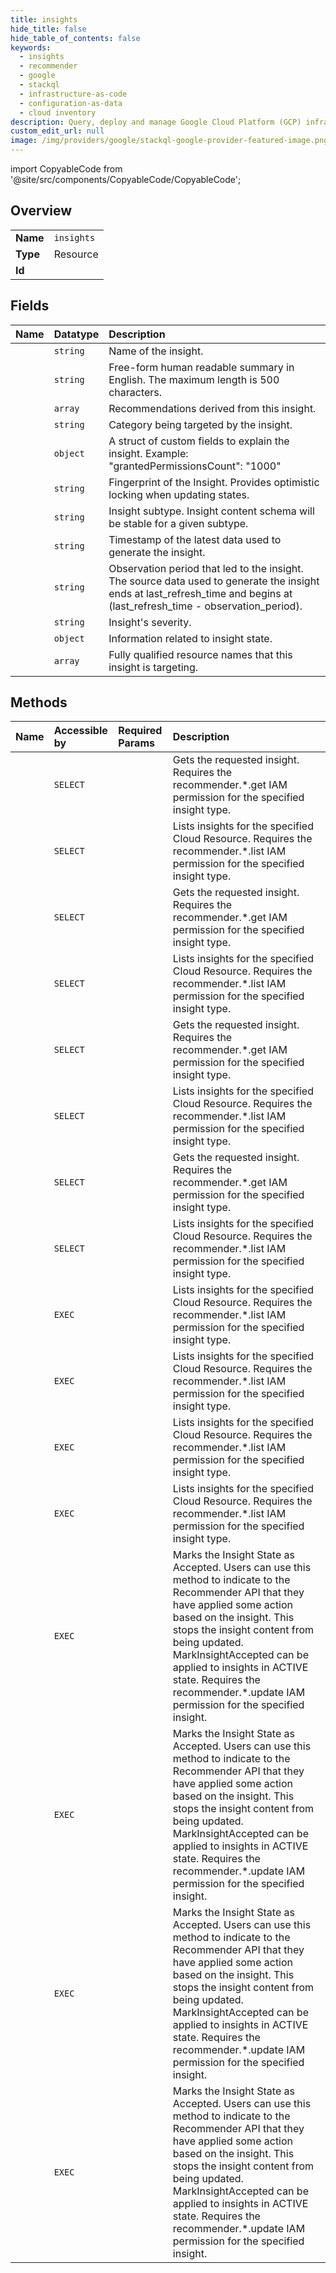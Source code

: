 ```yaml
---
title: insights
hide_title: false
hide_table_of_contents: false
keywords:
  - insights
  - recommender
  - google    
  - stackql
  - infrastructure-as-code
  - configuration-as-data
  - cloud inventory
description: Query, deploy and manage Google Cloud Platform (GCP) infrastructure and resources using SQL
custom_edit_url: null
image: /img/providers/google/stackql-google-provider-featured-image.png
---
```


import CopyableCode from '@site/src/components/CopyableCode/CopyableCode';




## Overview
<table><tbody>
<tr><td><b>Name</b></td><td><code>insights</code></td></tr>
<tr><td><b>Type</b></td><td>Resource</td></tr>
<tr><td><b>Id</b></td><td><CopyableCode code="google.recommender.insights" /></td></tr>
</tbody></table>

## Fields
| Name | Datatype | Description |
|:-----|:---------|:------------|
| <CopyableCode code="name" /> | `string` | Name of the insight. |
| <CopyableCode code="description" /> | `string` | Free-form human readable summary in English. The maximum length is 500 characters. |
| <CopyableCode code="associatedRecommendations" /> | `array` | Recommendations derived from this insight. |
| <CopyableCode code="category" /> | `string` | Category being targeted by the insight. |
| <CopyableCode code="content" /> | `object` | A struct of custom fields to explain the insight. Example: "grantedPermissionsCount": "1000" |
| <CopyableCode code="etag" /> | `string` | Fingerprint of the Insight. Provides optimistic locking when updating states. |
| <CopyableCode code="insightSubtype" /> | `string` | Insight subtype. Insight content schema will be stable for a given subtype. |
| <CopyableCode code="lastRefreshTime" /> | `string` | Timestamp of the latest data used to generate the insight. |
| <CopyableCode code="observationPeriod" /> | `string` | Observation period that led to the insight. The source data used to generate the insight ends at last_refresh_time and begins at (last_refresh_time - observation_period). |
| <CopyableCode code="severity" /> | `string` | Insight's severity. |
| <CopyableCode code="stateInfo" /> | `object` | Information related to insight state. |
| <CopyableCode code="targetResources" /> | `array` | Fully qualified resource names that this insight is targeting. |
## Methods
| Name | Accessible by | Required Params | Description |
|:-----|:--------------|:----------------|:------------|
| <CopyableCode code="billing_accounts_locations_insight_types_insights_get" /> | `SELECT` | <CopyableCode code="billingAccountsId, insightTypesId, insightsId, locationsId" /> | Gets the requested insight. Requires the recommender.*.get IAM permission for the specified insight type. |
| <CopyableCode code="billing_accounts_locations_insight_types_insights_list" /> | `SELECT` | <CopyableCode code="billingAccountsId, insightTypesId, locationsId" /> | Lists insights for the specified Cloud Resource. Requires the recommender.*.list IAM permission for the specified insight type. |
| <CopyableCode code="folders_locations_insight_types_insights_get" /> | `SELECT` | <CopyableCode code="foldersId, insightTypesId, insightsId, locationsId" /> | Gets the requested insight. Requires the recommender.*.get IAM permission for the specified insight type. |
| <CopyableCode code="folders_locations_insight_types_insights_list" /> | `SELECT` | <CopyableCode code="foldersId, insightTypesId, locationsId" /> | Lists insights for the specified Cloud Resource. Requires the recommender.*.list IAM permission for the specified insight type. |
| <CopyableCode code="organizations_locations_insight_types_insights_get" /> | `SELECT` | <CopyableCode code="insightTypesId, insightsId, locationsId, organizationsId" /> | Gets the requested insight. Requires the recommender.*.get IAM permission for the specified insight type. |
| <CopyableCode code="organizations_locations_insight_types_insights_list" /> | `SELECT` | <CopyableCode code="insightTypesId, locationsId, organizationsId" /> | Lists insights for the specified Cloud Resource. Requires the recommender.*.list IAM permission for the specified insight type. |
| <CopyableCode code="projects_locations_insight_types_insights_get" /> | `SELECT` | <CopyableCode code="insightTypesId, insightsId, locationsId, projectsId" /> | Gets the requested insight. Requires the recommender.*.get IAM permission for the specified insight type. |
| <CopyableCode code="projects_locations_insight_types_insights_list" /> | `SELECT` | <CopyableCode code="insightTypesId, locationsId, projectsId" /> | Lists insights for the specified Cloud Resource. Requires the recommender.*.list IAM permission for the specified insight type. |
| <CopyableCode code="_billing_accounts_locations_insight_types_insights_list" /> | `EXEC` | <CopyableCode code="billingAccountsId, insightTypesId, locationsId" /> | Lists insights for the specified Cloud Resource. Requires the recommender.*.list IAM permission for the specified insight type. |
| <CopyableCode code="_folders_locations_insight_types_insights_list" /> | `EXEC` | <CopyableCode code="foldersId, insightTypesId, locationsId" /> | Lists insights for the specified Cloud Resource. Requires the recommender.*.list IAM permission for the specified insight type. |
| <CopyableCode code="_organizations_locations_insight_types_insights_list" /> | `EXEC` | <CopyableCode code="insightTypesId, locationsId, organizationsId" /> | Lists insights for the specified Cloud Resource. Requires the recommender.*.list IAM permission for the specified insight type. |
| <CopyableCode code="_projects_locations_insight_types_insights_list" /> | `EXEC` | <CopyableCode code="insightTypesId, locationsId, projectsId" /> | Lists insights for the specified Cloud Resource. Requires the recommender.*.list IAM permission for the specified insight type. |
| <CopyableCode code="billing_accounts_locations_insight_types_insights_mark_accepted" /> | `EXEC` | <CopyableCode code="billingAccountsId, insightTypesId, insightsId, locationsId" /> | Marks the Insight State as Accepted. Users can use this method to indicate to the Recommender API that they have applied some action based on the insight. This stops the insight content from being updated. MarkInsightAccepted can be applied to insights in ACTIVE state. Requires the recommender.*.update IAM permission for the specified insight. |
| <CopyableCode code="folders_locations_insight_types_insights_mark_accepted" /> | `EXEC` | <CopyableCode code="foldersId, insightTypesId, insightsId, locationsId" /> | Marks the Insight State as Accepted. Users can use this method to indicate to the Recommender API that they have applied some action based on the insight. This stops the insight content from being updated. MarkInsightAccepted can be applied to insights in ACTIVE state. Requires the recommender.*.update IAM permission for the specified insight. |
| <CopyableCode code="organizations_locations_insight_types_insights_mark_accepted" /> | `EXEC` | <CopyableCode code="insightTypesId, insightsId, locationsId, organizationsId" /> | Marks the Insight State as Accepted. Users can use this method to indicate to the Recommender API that they have applied some action based on the insight. This stops the insight content from being updated. MarkInsightAccepted can be applied to insights in ACTIVE state. Requires the recommender.*.update IAM permission for the specified insight. |
| <CopyableCode code="projects_locations_insight_types_insights_mark_accepted" /> | `EXEC` | <CopyableCode code="insightTypesId, insightsId, locationsId, projectsId" /> | Marks the Insight State as Accepted. Users can use this method to indicate to the Recommender API that they have applied some action based on the insight. This stops the insight content from being updated. MarkInsightAccepted can be applied to insights in ACTIVE state. Requires the recommender.*.update IAM permission for the specified insight. |
